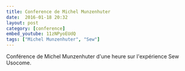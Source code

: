 ```yaml
---
title: Conference de Michel Munzenhuter
date:  2016-01-18 20:32
layout: post
category: [conference]
embed_youtube: 11zNPyoEUdQ
tags: ["Michel Munzenhuter", "Sew"]
---
```




Conférence de Michel Munzenhuter d'une heure sur l'expérience Sew Usocome.
